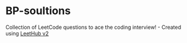 # BP-soultions
Collection of LeetCode questions to ace the coding interview! - Created using [LeetHub v2](https://github.com/arunbhardwaj/LeetHub-2.0)
